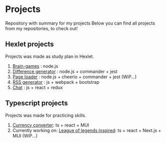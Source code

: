 # Projects
Repository with summary for my projects
Below you can find all projects from my repositories, to check out!

## Hexlet projects
Projects was made as study plan in Hexlet.    

1. [Brain-games](https://github.com/ViktorFAlex/frontend-project-1) : node.js
1. [Difference generator](https://github.com/ViktorFAlex/frontend-project-46) : node.js + commander + jest
1. [Page loader](https://github.com/ViktorFAlex/backend-project-4) : node.js + cheerio + commander + jest (WiP...)
1. [RSS generator](https://github.com/ViktorFAlex/frontend-project-11) : js + webpack + bootstrap
1. [Chat](https://github.com/ViktorFAlex/frontend-project-12) : js + react + redux


## Typescript projects
Projects was made for practicing skills.

1. [Currency converter](https://github.com/ViktorFAlex/currency-converter): ts + react + MUI
2. Currently working on: [League of legends inspired](https://github.com/ViktorFAlex/League-of-Legends-db): ts + react + Next.js + MUI (WiP...)



